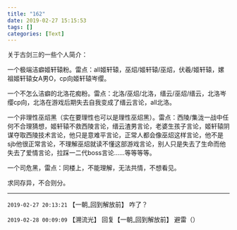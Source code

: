 ```yaml
---
title: "162"
date: 2019-02-27 15:15:53
tags: []
categories: [Text]
---
```


<p dir="ltr"  >关于古剑三的一些个人简介：</p> 
<p dir="ltr"  >一个极端洁癖姬轩辕粉。雷点：all姬轩辕，巫炤/姬轩辕/巫炤，伏羲/姬轩辕，嫘祖姬轩辕女A男O，cp向姬轩辕岑缨。</p> 
<p dir="ltr"  >一个不怎么洁癖的北洛花痴粉。雷点：北洛/巫炤/北洛，缙云/巫炤/缙云，北洛岑缨cp向，北洛在游戏后期失去自我变成了缙云言论，all北洛。</p> 
<p dir="ltr"  >一个非理性巫炤黑（实在要理性也可以是理性巫炤黑）。雷点：西陵/集泷一战中任何不合理猜想，姬轩辕不救西陵言论，缙云渣男言论，老婆生孩子言论，姬轩辕阴谋夺取西陵技术言论，他只是意难平言论，正常人都会像巫炤这样言论，他不是sjb他很正常言论，不理解巫炤就读不懂这部游戏言论，别人只是失去了生命而他失去了爱情言论，拉踩一二代boss言论……等等等等。</p> 
<p dir="ltr"  >一个司危黑，雷点：同楼上，不能理解，无法共情，不想看见。</p> 
<p dir="ltr"  >求同存异，不合则分。</p>

<!-- more -->

---

`2019-02-27 20:13:21` 【一朝\_回到解放前】 咋了？

`2019-02-28 00:09:09` 【溯流光】 回复【一朝\_回到解放前】 避雷（）
